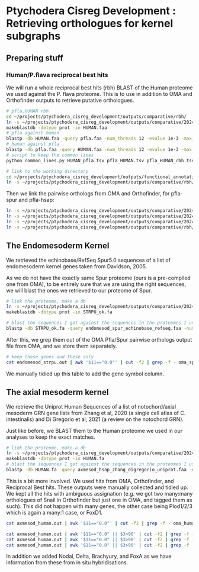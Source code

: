 # Ptychodera Cisreg Development : Retrieving orthologues for kernel subgraphs

## Preparing stuff

### Human/P.flava reciprocal best hits 
We will run a whole reciprocal best hits (rbh) BLAST of the Human proteome we used against the P. flava proteome. This is to use in addition to OMA and Orthofinder outputs to retrieve putative orthologues.

```sh
# pfla,HUMAN rbh
cd ~/projects/ptychodera_cisreg_development/outputs/comparative/rbh/
ln -s ~/projects/ptychodera_cisreg_development/outputs/comparative/20240404_orthofinder/proteomes/HUMAN.fa HUMAN.faa
makeblastdb -dbtype prot -in HUMAN.faa
# pfla against human
blastp -db HUMAN.faa -query pfla.faa -num_threads 12 -evalue 1e-3 -max_target_seqs 1 -outfmt "6 qseqid sseqid qlen slen length gaps qcovs qcovhsp bitscore evalue" | tee pfla_HUMAN.out | cut -f1,2 | sort | uniq > pfla_HUMAN.tsv
# human against pfla
blastp -db pfla.faa -query HUMAN.faa -num_threads 12 -evalue 1e-3 -max_target_seqs 1 -outfmt "6 qseqid sseqid qlen slen length gaps qcovs qcovhsp bitscore evalue" | tee HUMAN_pfla.out | awk '{OFS = "\t"} {print $2,$1}' | sort | uniq > HUMAN_pfla.tsv
# script to keep the common lines
python common_lines.py HUMAN_pfla.tsv pfla_HUMAN.tsv pfla_HUMAN_rbh.tsv

# link to the working directory
cd ~/projects/ptychodera_cisreg_development/outputs/functional_annotation/grn_homologs/orthologues/
ln -s ~/projects/ptychodera_cisreg_development/outputs/comparative/rbh/pfla_HUMAN_rbh.tsv .
```
Then we link the pairwise orthologs from OMA and Orthofinder, for pfla-spur and pfla-hsap:

```sh
ln -s ~/projects/ptychodera_cisreg_development/outputs/comparative/20240404_oma/precompiled/Output/PairwiseOrthologs/STRPU_ok-PFLAV.txt oma_spur_pfla_all_pairwise_orthologues.tsv
ln -s ~/projects/ptychodera_cisreg_development/outputs/comparative/20240404_oma/precompiled/Output/PairwiseOrthologs/HUMAN-PFLAV.txt oma_human_pfla_all_pairwise_orthologues.tsv
ln -s ~/projects/ptychodera_cisreg_development/outputs/comparative/20240404_orthofinder/proteomes/OrthoFinder/Results_Apr05/Orthologues/Orthologues_HUMAN/HUMAN__v__PFLAV.tsv of_human_pfla_all_orthologues.tsv
ln -s ~/projects/ptychodera_cisreg_development/outputs/comparative/rbh/pfla_HUMAN_rbh.tsv .
```

## The Endomesoderm Kernel

We retrieved the echinobase/RefSeq Spur5.0 sequences of a list of endomesoderm kernel genes taken from Davidson, 2005.

As we do not have the exactly same Spur proteome (ours is a pre-compiled one from OMA), to be entirely sure that we are using the right sequences, we will blast the ones we retrieved to our proteome of Spur.

```sh
# link the proteome, make a db
ln -s ~/projects/ptychodera_cisreg_development/outputs/comparative/20240404_orthofinder/proteomes/STRPU_ok.fa .
makeblastdb -dbtype prot -in STRPU_ok.fa

# blast the sequences I got against the sequences in the proteomes I used in Orthofinder / OMA
blastp -db STRPU_ok.fa -query endomesod_spur_echinobase_refseq.faa -num_threads 12 -max_target_seqs 3 -evalue 10e-10 -outfmt 6 -out endomesod_strpu.out 
```

After this, we grep them out of the OMA Pfla/Spur pairwise orthologs output file from OMA, and we store them separately.

```sh
# keep these genes and these only
cat endomesod_strpu.out | awk '$11=="0.0"' | cut -f2 | grep -f - oma_spur_pfla_all_pairwise_orthologues.tsv | awk '{OFS="\t"} {print($3,$4,$5)}' | perl -pe "s/\.p[0-9]+//" > endomesod_pfla_spur.tsv
```
We manually tidied up this table to add the gene symbol column.

## The axial mesoderm kernel

We retrieve the Uniprot Human Sequences of a list of notochord/axial mesoderm GRN gene lists from Zhang et al, 2020 (a single cell atlas of C. intestinalis) and Di Gregorio et al, 2021 (a review on the notochord GRN).

Just like before, we BLAST them to the Human proteome we used in our analyses to keep the exact matches.

```sh
# link the proteome, make a db
ln -s ~/projects/ptychodera_cisreg_development/outputs/comparative/20240404_orthofinder/proteomes/HUMAN.fa .
makeblastdb -dbtype prot -in HUMAN.fa
# blast the sequences I got against the sequences in the proteomes I used in Orthofinder / OMA
blastp -db HUMAN.fa -query axmesod_hsap_zhang_digregorio_uniprot.faa -num_threads 12 -max_target_seqs 3 -evalue 10e-10 -outfmt 6 -out axmesod_human.out 
```

This is a bit more involved. We used hits from OMA, Orthofinder, and Reciprocal Best hits. These outputs were manually collected and tidied up. We kept all the hits with ambiguous assignation (e.g. we got two many:many orthologues of Snail in Orthofinder but just one in OMA, and tagged them as such). This did not happen with many genes, the other case being Plod1/2/3 which is again a many:1 case, or FoxD1.

```sh
cat axmesod_human.out | awk '$11=="0.0"' | cut -f2 | grep -f - oma_human_pfla_all_pairwise_orthologues.tsv | awk '{OFS="\t"} {print($4,$3)}' | perl -pe "s/\.p[0-9]+//" > axmesod_pfla_human.tsv

cat axmesod_human.out | awk '$11=="0.0" || $3>90' | cut -f2 | grep -f - pfla_HUMAN_rbh.tsv
cat axmesod_human.out | awk '$11=="0.0" || $3>90' | cut -f2 | grep -f - of_human_pfla_all_orthologues.tsv
cat axmesod_human.out | awk '$11=="0.0" || $3>90' | cut -f2 | grep -f - oma_human_pfla_all_pairwise_orthologues.tsv | awk '{OFS="\t"} {print($3,$4,$5)}' | perl -pe "s/\.p[0-9]+//" > axmesod_pfla_human.tsv
```

In addition we added Nodal, Delta, Brachyury, and FoxA as we have information from these from in situ hybridisations.
